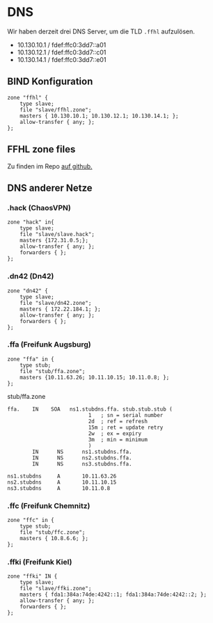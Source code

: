 # DNS

Wir haben derzeit drei DNS Server, um die TLD `.ffhl` aufzulösen.

 * 10.130.10.1 / fdef:ffc0:3dd7::a01
 * 10.130.12.1 / fdef:ffc0:3dd7::c01
 * 10.130.14.1 / fdef:ffc0:3dd7::e01

## BIND Konfiguration

    zone "ffhl" {
        type slave;
        file "slave/ffhl.zone";
        masters { 10.130.10.1; 10.130.12.1; 10.130.14.1; };
        allow-transfer { any; };
    };

## FFHL zone files

Zu finden im Repo [auf github.](https://github.com/MetaMeute/ffhl-dns)

## DNS anderer Netze

### .hack (ChaosVPN)

    zone "hack" in{
        type slave;
        file "slave/slave.hack";
        masters {172.31.0.5;};
        allow-transfer { any; };
        forwarders { };
    };


### .dn42 (Dn42)

    zone "dn42" {
        type slave;
        file "slave/dn42.zone";
        masters { 172.22.184.1; };
        allow-transfer { any; };
        forwarders { };
    };

### .ffa (Freifunk Augsburg)

    zone "ffa" in {
        type stub;
        file "stub/ffa.zone";
        masters {10.11.63.26; 10.11.10.15; 10.11.0.8; };
    };

stub/ffa.zone

    ffa.    IN    SOA   ns1.stubdns.ffa. stub.stub.stub (
                              1   ; sn = serial number
                              2d  ; ref = refresh
                              15m ; ret = update retry
                              2w  ; ex = expiry
                              3m  ; min = minimum
                              )
            IN      NS      ns1.stubdns.ffa.
            IN      NS      ns2.stubdns.ffa.
            IN      NS      ns3.stubdns.ffa.

    ns1.stubdns     A       10.11.63.26
    ns2.stubdns     A       10.11.10.15
    ns3.stubdns     A       10.11.0.8

### .ffc (Freifunk Chemnitz)

    zone "ffc" in {
        type stub;
        file "stub/ffc.zone";
        masters { 10.8.6.6; };
    };

### .ffki (Freifunk Kiel)

    zone "ffki" IN {
        type slave;
        file "slave/ffki.zone";
        masters { fda1:384a:74de:4242::1; fda1:384a:74de:4242::2; };
        allow-transfer { any; };
        forwarders { };
    };


